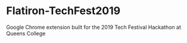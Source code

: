 # Flatiron-TechFest2019
Google Chrome extension built for the 2019 Tech Festival Hackathon at Queens College
